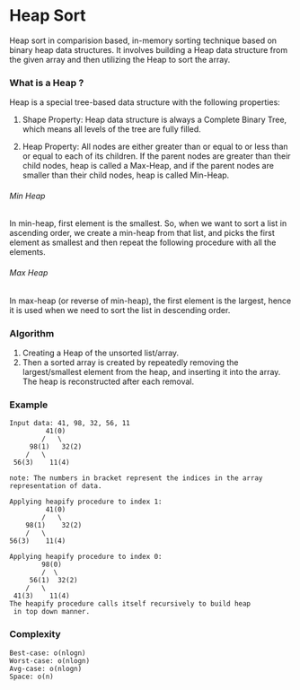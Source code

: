 # Heap Sort
Heap sort in comparision based, in-memory sorting technique based on binary heap data structures. It involves building a Heap data structure from the given array and then utilizing the Heap to sort the array.

### What is a Heap ?
Heap is a special tree-based data structure with the following properties:

1. Shape Property: Heap data structure is always a Complete Binary Tree, which means all levels of the tree are fully filled.

2. Heap Property: All nodes are either greater than or equal to or less than or equal to each of its children. If the parent nodes are greater than their child nodes, heap is called a Max-Heap, and if the parent nodes are smaller than their child nodes, heap is called Min-Heap.

###### Min Heap
In min-heap, first element is the smallest. So, when we want to sort a list in ascending order, we create a min-heap from that list, and picks the first element as smallest and then repeat the following procedure with all the elements.

###### Max Heap
In max-heap (or reverse of min-heap), the first element is the largest, hence it is used when we need to sort the list in descending order.

### Algorithm
1. Creating a Heap of the unsorted list/array.
2. Then a sorted array is created by repeatedly removing the largest/smallest element from the heap, and inserting it into the array. The heap is reconstructed after each removal.

### Example
```
Input data: 41, 98, 32, 56, 11
         41(0)
        /   \
     98(1)   32(2)
    /   \
 56(3)    11(4)

note: The numbers in bracket represent the indices in the array 
representation of data.

Applying heapify procedure to index 1:
         41(0)
        /   \
    98(1)    32(2)
    /   \
56(3)    11(4)

Applying heapify procedure to index 0:
        98(0)
        /  \
     56(1)  32(2)
    /   \
 41(3)    11(4)
The heapify procedure calls itself recursively to build heap
 in top down manner.
```

### Complexity
```
Best-case: o(nlogn)
Worst-case: o(nlogn)
Avg-case: o(nlogn)
Space: o(n)
```